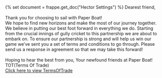 {% set document = frappe.get_doc("Hector Settings") %}
Dearest friend,<br>
<br>
Thank you for choosing to sail with Paper Boat! <br>We hope to find new horizons and make the most of our journey together. We believe in putting our best foot forward in everything we do. Starting from the crucial innings of gully cricket to this partnership we are about to embark on.
To ensure our partnership is strong and will help us win our game we’ve sent you a set of terms and conditions to go through. Please send us a response in agreement so that we may take this forward!
<br><br>
Hoping to hear the best from you,
Your newfound friends at Paper Boat!
TOT(Terms Of Trade)<br>
<a href={{document.tot_attachment}}>Click here to view TermsOfTrade</a>
